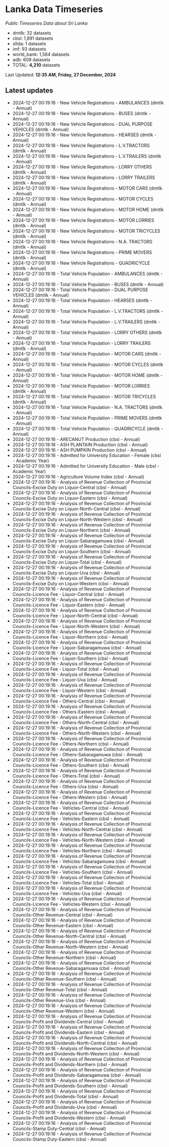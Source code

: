 # Lanka Data Timeseries
*Public Timeseries Data about Sri Lanka*

* dmtlk: 32 datasets
* cbsl: 1,891 datasets
* sltda: 1 datasets
* imf: 93 datasets
* world_bank: 1,584 datasets
* adb: 609 datasets
* TOTAL: **4,210** datasets

Last Updated: **12:35 AM, Friday, 27 December, 2024**

## Latest updates

* 2024-12-27 00:19:16 - New Vehicle Registrations - AMBULANCES (dmtlk - Annual)
* 2024-12-27 00:19:16 - New Vehicle Registrations - BUSES (dmtlk - Annual)
* 2024-12-27 00:19:16 - New Vehicle Registrations - DUAL PURPOSE VEHICLES (dmtlk - Annual)
* 2024-12-27 00:19:16 - New Vehicle Registrations - HEARSES (dmtlk - Annual)
* 2024-12-27 00:19:16 - New Vehicle Registrations - L.V.TRACTORS (dmtlk - Annual)
* 2024-12-27 00:19:16 - New Vehicle Registrations - L.V.TRAILERS (dmtlk - Annual)
* 2024-12-27 00:19:16 - New Vehicle Registrations - LORRY OTHERS (dmtlk - Annual)
* 2024-12-27 00:19:16 - New Vehicle Registrations - LORRY TRAILERS (dmtlk - Annual)
* 2024-12-27 00:19:16 - New Vehicle Registrations - MOTOR CARS (dmtlk - Annual)
* 2024-12-27 00:19:16 - New Vehicle Registrations - MOTOR CYCLES (dmtlk - Annual)
* 2024-12-27 00:19:16 - New Vehicle Registrations - MOTOR HOME (dmtlk - Annual)
* 2024-12-27 00:19:16 - New Vehicle Registrations - MOTOR LORRIES (dmtlk - Annual)
* 2024-12-27 00:19:16 - New Vehicle Registrations - MOTOR TRICYCLES (dmtlk - Annual)
* 2024-12-27 00:19:16 - New Vehicle Registrations - N.A. TRACTORS (dmtlk - Annual)
* 2024-12-27 00:19:16 - New Vehicle Registrations - PRIME MOVERS (dmtlk - Annual)
* 2024-12-27 00:19:16 - New Vehicle Registrations - QUADRICYCLE (dmtlk - Annual)
* 2024-12-27 00:19:16 - Total Vehicle Population - AMBULANCES (dmtlk - Annual)
* 2024-12-27 00:19:16 - Total Vehicle Population - BUSES (dmtlk - Annual)
* 2024-12-27 00:19:16 - Total Vehicle Population - DUAL PURPOSE VEHICLES (dmtlk - Annual)
* 2024-12-27 00:19:16 - Total Vehicle Population - HEARSES (dmtlk - Annual)
* 2024-12-27 00:19:16 - Total Vehicle Population - L.V.TRACTORS (dmtlk - Annual)
* 2024-12-27 00:19:16 - Total Vehicle Population - L.V.TRAILERS (dmtlk - Annual)
* 2024-12-27 00:19:16 - Total Vehicle Population - LORRY OTHERS (dmtlk - Annual)
* 2024-12-27 00:19:16 - Total Vehicle Population - LORRY TRAILERS (dmtlk - Annual)
* 2024-12-27 00:19:16 - Total Vehicle Population - MOTOR CARS (dmtlk - Annual)
* 2024-12-27 00:19:16 - Total Vehicle Population - MOTOR CYCLES (dmtlk - Annual)
* 2024-12-27 00:19:16 - Total Vehicle Population - MOTOR HOME (dmtlk - Annual)
* 2024-12-27 00:19:16 - Total Vehicle Population - MOTOR LORRIES (dmtlk - Annual)
* 2024-12-27 00:19:16 - Total Vehicle Population - MOTOR TRICYCLES (dmtlk - Annual)
* 2024-12-27 00:19:16 - Total Vehicle Population - N.A. TRACTORS (dmtlk - Annual)
* 2024-12-27 00:19:16 - Total Vehicle Population - PRIME MOVERS (dmtlk - Annual)
* 2024-12-27 00:19:16 - Total Vehicle Population - QUADRICYCLE (dmtlk - Annual)
* 2024-12-27 00:19:16 - ARECANUT Production (cbsl - Annual)
* 2024-12-27 00:19:16 - ASH PLANTAIN Production (cbsl - Annual)
* 2024-12-27 00:19:16 - ASH PUMPKIN Production (cbsl - Annual)
* 2024-12-27 00:19:16 - Admitted for University Education - Female (cbsl - Academic Year)
* 2024-12-27 00:19:16 - Admitted for University Education - Male (cbsl - Academic Year)
* 2024-12-27 00:19:16 - Agriculture Volume Index (cbsl - Annual)
* 2024-12-27 00:19:16 - Analysis of Revenue Collection of Provincial Councils-Excise Duty on Liquor-Central (cbsl - Annual)
* 2024-12-27 00:19:16 - Analysis of Revenue Collection of Provincial Councils-Excise Duty on Liquor-Eastern (cbsl - Annual)
* 2024-12-27 00:19:16 - Analysis of Revenue Collection of Provincial Councils-Excise Duty on Liquor-North-Central (cbsl - Annual)
* 2024-12-27 00:19:16 - Analysis of Revenue Collection of Provincial Councils-Excise Duty on Liquor-North-Western (cbsl - Annual)
* 2024-12-27 00:19:16 - Analysis of Revenue Collection of Provincial Councils-Excise Duty on Liquor-Northern (cbsl - Annual)
* 2024-12-27 00:19:16 - Analysis of Revenue Collection of Provincial Councils-Excise Duty on Liquor-Sabaragamuwa (cbsl - Annual)
* 2024-12-27 00:19:16 - Analysis of Revenue Collection of Provincial Councils-Excise Duty on Liquor-Southern (cbsl - Annual)
* 2024-12-27 00:19:16 - Analysis of Revenue Collection of Provincial Councils-Excise Duty on Liquor-Total (cbsl - Annual)
* 2024-12-27 00:19:16 - Analysis of Revenue Collection of Provincial Councils-Excise Duty on Liquor-Uva (cbsl - Annual)
* 2024-12-27 00:19:16 - Analysis of Revenue Collection of Provincial Councils-Excise Duty on Liquor-Western (cbsl - Annual)
* 2024-12-27 00:19:16 - Analysis of Revenue Collection of Provincial Councils-Licence Fee - Liquor-Central (cbsl - Annual)
* 2024-12-27 00:19:16 - Analysis of Revenue Collection of Provincial Councils-Licence Fee - Liquor-Eastern (cbsl - Annual)
* 2024-12-27 00:19:16 - Analysis of Revenue Collection of Provincial Councils-Licence Fee - Liquor-North-Central (cbsl - Annual)
* 2024-12-27 00:19:16 - Analysis of Revenue Collection of Provincial Councils-Licence Fee - Liquor-North-Western (cbsl - Annual)
* 2024-12-27 00:19:16 - Analysis of Revenue Collection of Provincial Councils-Licence Fee - Liquor-Northern (cbsl - Annual)
* 2024-12-27 00:19:16 - Analysis of Revenue Collection of Provincial Councils-Licence Fee - Liquor-Sabaragamuwa (cbsl - Annual)
* 2024-12-27 00:19:16 - Analysis of Revenue Collection of Provincial Councils-Licence Fee - Liquor-Southern (cbsl - Annual)
* 2024-12-27 00:19:16 - Analysis of Revenue Collection of Provincial Councils-Licence Fee - Liquor-Total (cbsl - Annual)
* 2024-12-27 00:19:16 - Analysis of Revenue Collection of Provincial Councils-Licence Fee - Liquor-Uva (cbsl - Annual)
* 2024-12-27 00:19:16 - Analysis of Revenue Collection of Provincial Councils-Licence Fee - Liquor-Western (cbsl - Annual)
* 2024-12-27 00:19:16 - Analysis of Revenue Collection of Provincial Councils-Licence Fee - Others-Central (cbsl - Annual)
* 2024-12-27 00:19:16 - Analysis of Revenue Collection of Provincial Councils-Licence Fee - Others-Eastern (cbsl - Annual)
* 2024-12-27 00:19:16 - Analysis of Revenue Collection of Provincial Councils-Licence Fee - Others-North-Central (cbsl - Annual)
* 2024-12-27 00:19:16 - Analysis of Revenue Collection of Provincial Councils-Licence Fee - Others-North-Western (cbsl - Annual)
* 2024-12-27 00:19:16 - Analysis of Revenue Collection of Provincial Councils-Licence Fee - Others-Northern (cbsl - Annual)
* 2024-12-27 00:19:16 - Analysis of Revenue Collection of Provincial Councils-Licence Fee - Others-Sabaragamuwa (cbsl - Annual)
* 2024-12-27 00:19:16 - Analysis of Revenue Collection of Provincial Councils-Licence Fee - Others-Southern (cbsl - Annual)
* 2024-12-27 00:19:16 - Analysis of Revenue Collection of Provincial Councils-Licence Fee - Others-Total (cbsl - Annual)
* 2024-12-27 00:19:16 - Analysis of Revenue Collection of Provincial Councils-Licence Fee - Others-Uva (cbsl - Annual)
* 2024-12-27 00:19:16 - Analysis of Revenue Collection of Provincial Councils-Licence Fee - Others-Western (cbsl - Annual)
* 2024-12-27 00:19:16 - Analysis of Revenue Collection of Provincial Councils-Licence Fee - Vehicles-Central (cbsl - Annual)
* 2024-12-27 00:19:16 - Analysis of Revenue Collection of Provincial Councils-Licence Fee - Vehicles-Eastern (cbsl - Annual)
* 2024-12-27 00:19:16 - Analysis of Revenue Collection of Provincial Councils-Licence Fee - Vehicles-North-Central (cbsl - Annual)
* 2024-12-27 00:19:16 - Analysis of Revenue Collection of Provincial Councils-Licence Fee - Vehicles-North-Western (cbsl - Annual)
* 2024-12-27 00:19:16 - Analysis of Revenue Collection of Provincial Councils-Licence Fee - Vehicles-Northern (cbsl - Annual)
* 2024-12-27 00:19:16 - Analysis of Revenue Collection of Provincial Councils-Licence Fee - Vehicles-Sabaragamuwa (cbsl - Annual)
* 2024-12-27 00:19:16 - Analysis of Revenue Collection of Provincial Councils-Licence Fee - Vehicles-Southern (cbsl - Annual)
* 2024-12-27 00:19:16 - Analysis of Revenue Collection of Provincial Councils-Licence Fee - Vehicles-Total (cbsl - Annual)
* 2024-12-27 00:19:16 - Analysis of Revenue Collection of Provincial Councils-Licence Fee - Vehicles-Uva (cbsl - Annual)
* 2024-12-27 00:19:16 - Analysis of Revenue Collection of Provincial Councils-Licence Fee - Vehicles-Western (cbsl - Annual)
* 2024-12-27 00:19:16 - Analysis of Revenue Collection of Provincial Councils-Other Revenue-Central (cbsl - Annual)
* 2024-12-27 00:19:16 - Analysis of Revenue Collection of Provincial Councils-Other Revenue-Eastern (cbsl - Annual)
* 2024-12-27 00:19:16 - Analysis of Revenue Collection of Provincial Councils-Other Revenue-North-Central (cbsl - Annual)
* 2024-12-27 00:19:16 - Analysis of Revenue Collection of Provincial Councils-Other Revenue-North-Western (cbsl - Annual)
* 2024-12-27 00:19:16 - Analysis of Revenue Collection of Provincial Councils-Other Revenue-Northern (cbsl - Annual)
* 2024-12-27 00:19:16 - Analysis of Revenue Collection of Provincial Councils-Other Revenue-Sabaragamuwa (cbsl - Annual)
* 2024-12-27 00:19:16 - Analysis of Revenue Collection of Provincial Councils-Other Revenue-Southern (cbsl - Annual)
* 2024-12-27 00:19:16 - Analysis of Revenue Collection of Provincial Councils-Other Revenue-Total (cbsl - Annual)
* 2024-12-27 00:19:16 - Analysis of Revenue Collection of Provincial Councils-Other Revenue-Uva (cbsl - Annual)
* 2024-12-27 00:19:16 - Analysis of Revenue Collection of Provincial Councils-Other Revenue-Western (cbsl - Annual)
* 2024-12-27 00:19:16 - Analysis of Revenue Collection of Provincial Councils-Profit and Dividends-Central (cbsl - Annual)
* 2024-12-27 00:19:16 - Analysis of Revenue Collection of Provincial Councils-Profit and Dividends-Eastern (cbsl - Annual)
* 2024-12-27 00:19:16 - Analysis of Revenue Collection of Provincial Councils-Profit and Dividends-North-Central (cbsl - Annual)
* 2024-12-27 00:19:16 - Analysis of Revenue Collection of Provincial Councils-Profit and Dividends-North-Western (cbsl - Annual)
* 2024-12-27 00:19:16 - Analysis of Revenue Collection of Provincial Councils-Profit and Dividends-Northern (cbsl - Annual)
* 2024-12-27 00:19:16 - Analysis of Revenue Collection of Provincial Councils-Profit and Dividends-Sabaragamuwa (cbsl - Annual)
* 2024-12-27 00:19:16 - Analysis of Revenue Collection of Provincial Councils-Profit and Dividends-Southern (cbsl - Annual)
* 2024-12-27 00:19:16 - Analysis of Revenue Collection of Provincial Councils-Profit and Dividends-Total (cbsl - Annual)
* 2024-12-27 00:19:16 - Analysis of Revenue Collection of Provincial Councils-Profit and Dividends-Uva (cbsl - Annual)
* 2024-12-27 00:19:16 - Analysis of Revenue Collection of Provincial Councils-Profit and Dividends-Western (cbsl - Annual)
* 2024-12-27 00:19:16 - Analysis of Revenue Collection of Provincial Councils-Stamp Duty-Central (cbsl - Annual)
* 2024-12-27 00:19:16 - Analysis of Revenue Collection of Provincial Councils-Stamp Duty-Eastern (cbsl - Annual)